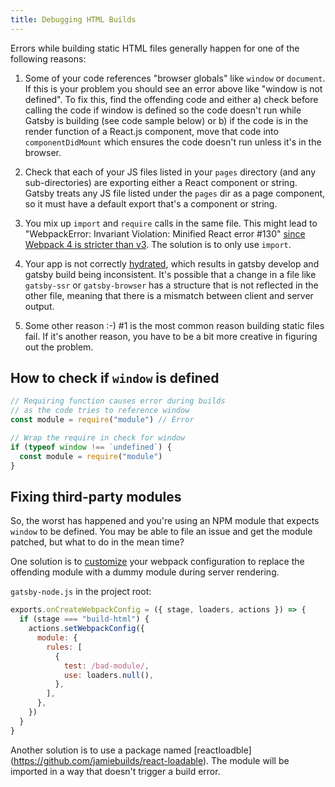 ```yaml
---
title: Debugging HTML Builds
---
```


Errors while building static HTML files generally happen for one of the following reasons:

1.  Some of your code references "browser globals" like `window` or `document`. If
    this is your problem you should see an error above like "window is not
    defined". To fix this, find the offending code and either a) check before
    calling the code if window is defined so the code doesn't run while Gatsby is
    building (see code sample below) or b) if the code is in the render function
    of a React.js component, move that code into `componentDidMount` which
    ensures the code doesn't run unless it's in the browser.

1.  Check that each of your JS files listed in your `pages` directory (and any
    sub-directories) are exporting either a React component or string. Gatsby
    treats any JS file listed under the `pages` dir as a page component, so it must
    have a default export that's a component or string.

1.  You mix up `import` and `require` calls in the same file. This might lead to
    "WebpackError: Invariant Violation: Minified React error #130" [since Webpack 4
    is stricter than v3](/docs/migrating-from-v1-to-v2/#convert-to-either-pure-commonjs-or-pure-es6).
    The solution is to only use `import`.

1.  Your app is not correctly [hydrated](https://reactjs.org/docs/react-dom.html), which results in gatsby develop and gatsby
    build being inconsistent. It's possible that a change in a file like `gatsby-ssr` or `gatsby-browser` has a structure that is
    not reflected in the other file, meaning that there is a mismatch between client and server output.

1.  Some other reason :-) #1 is the most common reason building static files
    fail. If it's another reason, you have to be a bit more creative in figuring
    out the problem.

## How to check if `window` is defined

```javascript
// Requiring function causes error during builds
// as the code tries to reference window
const module = require("module") // Error

// Wrap the require in check for window
if (typeof window !== `undefined`) {
  const module = require("module")
}
```

## Fixing third-party modules

So, the worst has happened and you're using an NPM module that expects `window`
to be defined. You may be able to file an issue and get the module patched, but
what to do in the mean time?

One solution is to [customize](/docs/add-custom-webpack-config) your webpack
configuration to replace the offending module with a dummy module during server
rendering.

`gatsby-node.js` in the project root:

```js:title=gatsby-node.js
exports.onCreateWebpackConfig = ({ stage, loaders, actions }) => {
  if (stage === "build-html") {
    actions.setWebpackConfig({
      module: {
        rules: [
          {
            test: /bad-module/,
            use: loaders.null(),
          },
        ],
      },
    })
  }
}
```

Another solution is to use a package named [reactloadble] (https://github.com/jamiebuilds/react-loadable). The module will be imported in a way that doesn't trigger a build error.
